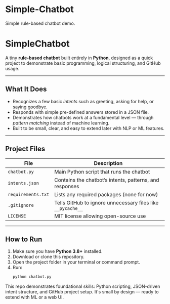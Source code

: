 # Simple-Chatbot
Simple rule-based chatbot demo.

# SimpleChatbot 

A tiny **rule-based chatbot** built entirely in **Python**, designed as a quick project to demonstrate basic programming, logical structuring, and GitHub usage.  

---

## What It Does
- Recognizes a few basic *intents* such as greeting, asking for help, or saying goodbye.  
- Responds with simple pre-defined answers stored in a JSON file.  
- Demonstrates how chatbots work at a fundamental level — through *pattern matching* instead of machine learning.  
- Built to be small, clear, and easy to extend later with NLP or ML features.

---

## Project Files
| File | Description |
|------|--------------|
| `chatbot.py` | Main Python script that runs the chatbot |
| `intents.json` | Contains the chatbot’s intents, patterns, and responses |
| `requirements.txt` | Lists any required packages (none for now) |
| `.gitignore` | Tells GitHub to ignore unnecessary files like `__pycache__` |
| `LICENSE` | MIT license allowing open-source use |

---

## How to Run
1. Make sure you have **Python 3.8+** installed.  
2. Download or clone this repository.  
3. Open the project folder in your terminal or command prompt.  
4. Run:
   ```bash
   python chatbot.py


This repo demonstrates foundational skills: Python scripting, JSON-driven intent structure, and GitHub project setup. It's small by design — ready to extend with ML or a web UI.
